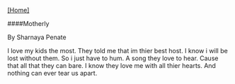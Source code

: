[[Home]](index.html)

####Motherly 

By Sharnaya Penate


I love my kids the most.
They told me that im thier best host.
I know i will be lost without them.
So i just have to hum.
A song they love to hear. 
Cause that all that they can bare.
I know they love me with all thier hearts.
And nothing can ever tear us apart.
